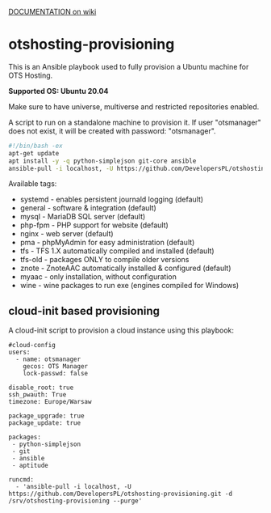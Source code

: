 [DOCUMENTATION on wiki](https://github.com/DevelopersPL/otshosting-provisioning/wiki)

otshosting-provisioning
=======================
This is an Ansible playbook used to fully provision a Ubuntu machine for OTS Hosting.

__Supported OS: Ubuntu 20.04__

Make sure to have universe, multiverse and restricted repositories enabled.

A script to run on a standalone machine to provision it. If user "otsmanager" does not exist, it will be created with password: "otsmanager".
```bash
#!/bin/bash -ex
apt-get update
apt install -y -q python-simplejson git-core ansible
ansible-pull -i localhost, -U https://github.com/DevelopersPL/otshosting-provisioning.git -d /srv/otshosting-provisioning --purge -t default
```

Available tags:

* systemd - enables persistent journald logging (default)
* general - software & integration (default)
* mysql - MariaDB SQL server (default)
* php-fpm - PHP support for website (default)
* nginx - web server (default)
* pma - phpMyAdmin for easy administration (default)
* tfs - TFS 1.X automatically compiled and installed (default)
* tfs-old - packages ONLY to compile older versions
* znote - ZnoteAAC automatically installed & configured (default)
* myaac - only installation, without configuration
* wine - wine packages to run exe (engines compiled for Windows)


## cloud-init based provisioning

A cloud-init script to provision a cloud instance using this playbook:
```
#cloud-config
users:
  - name: otsmanager
    gecos: OTS Manager
    lock-passwd: false
    
disable_root: true
ssh_pwauth: True
timezone: Europe/Warsaw

package_upgrade: true
package_update: true

packages:
 - python-simplejson
 - git
 - ansible
 - aptitude
 
runcmd:
  - 'ansible-pull -i localhost, -U https://github.com/DevelopersPL/otshosting-provisioning.git -d /srv/otshosting-provisioning --purge'
```
